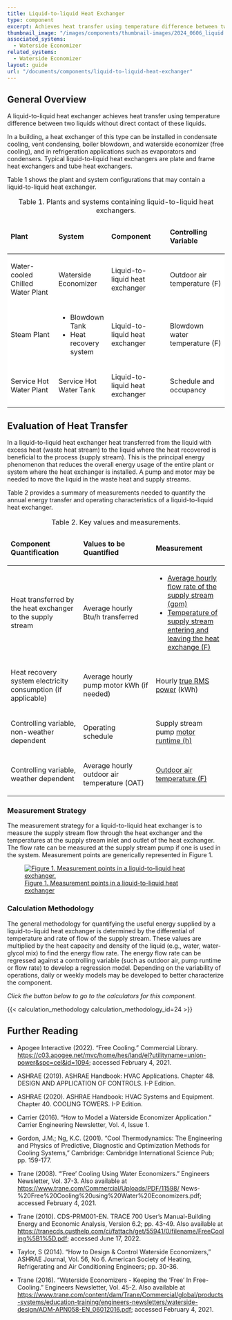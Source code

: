 ```yaml
---
title: Liquid-to-liquid Heat Exchanger
type: component
excerpt: Achieves heat transfer using temperature difference between two liquids without direct contact of these liquids.
thumbnail_image: "/images/components/thumbnail-images/2024_0606_liquid to liquid hx component_thumbnail.jpg"
associated_systems:
  - Waterside Economizer
related_systems:
  - Waterside Economizer
layout: guide
url: "/documents/components/liquid-to-liquid-heat-exchanger"
---
```


## General Overview

A liquid-to-liquid heat exchanger achieves heat transfer using temperature difference between two liquids without direct contact of these liquids.

In a building, a heat exchanger of this type can be installed in condensate cooling, vent condensing, boiler blowdown, and waterside economizer (free cooling), and in refrigeration applications such as evaporators and condensers. Typical liquid-to-liquid heat exchangers are plate and frame heat exchangers and tube heat exchangers. 

Table 1 shows the plant and system configurations that may contain a liquid-to-liquid heat exchanger.

<table width="100%" cellspacing="0" cellpadding="7">
    <caption>Table 1. Plants and systems containing liquid-to-liquid heat exchangers.</caption>
    <thead>
        <tr>
            <td width="21.964285714285715%">
                <p><strong>Plant</strong></p>
            </td>
            <td width="24.285714285714285%">
                <p><strong>System</strong></p>
            </td>
            <td width="26.964285714285715%">
                <p><strong>Component</strong></p>
            </td>
            <td width="26.785714285714285%">
                <p><strong>Controlling Variable</strong></p>
            </td>
        </tr>
    </thead>
    <tbody>
        <tr>
            <td class="fr-cell-handler " style="background-color: rgb(255, 255, 255);" width="21.964285714285715%" bgcolor="#e2efd9">
                <p>Water-cooled Chilled Water Plant</p>
            </td>
            <td style="background-color: rgb(255, 255, 255);" width="24.285714285714285%" bgcolor="#e2efd9">
                <p>Waterside Economizer</p>
            </td>
            <td style="background-color: rgb(255, 255, 255);" width="26.964285714285715%" bgcolor="#e2efd9">
                <p>Liquid-to-liquid heat exchanger</p>
            </td>
            <td style="background-color: rgb(255, 255, 255);" width="26.785714285714285%" bgcolor="#e2efd9">
                <p>Outdoor air temperature (F)</p>
            </td>
        </tr>
        <tr>
            <td style="background-color: rgb(255, 255, 255);" width="21.964285714285715%" bgcolor="#e2efd9">
                <p>Steam Plant</p>
            </td>
            <td style="background-color: rgb(255, 255, 255);" width="24.285714285714285%" bgcolor="#e2efd9">
                <ul>
                <li>Blowdown Tank</li> 
                <li>Heat recovery system</li>
                </ul>
            </td>
            <td style="background-color: rgb(255, 255, 255);" width="26.964285714285715%" bgcolor="#e2efd9">
                <p>Liquid-to-liquid heat exchanger</p>
            </td>
            <td style="background-color: rgb(255, 255, 255);" width="26.785714285714285%" bgcolor="#e2efd9">
                <p>Blowdown water temperature (F)</p>
            </td>
        </tr>
        <tr>
            <td style="background-color: rgb(255, 255, 255);" width="21.964285714285715%" bgcolor="#e2efd9">
                <p>Service Hot Water Plant</p>
            </td>
            <td style="background-color: rgb(255, 255, 255);" width="24.285714285714285%" bgcolor="#e2efd9">
                <p>Service Hot Water Tank</p>
            </td>
            <td style="background-color: rgb(255, 255, 255);" width="26.964285714285715%" bgcolor="#e2efd9">
                <p>Liquid-to-liquid heat exchanger</p>
            </td>
            <td class="fr-cell-fixed " style="background-color: rgb(255, 255, 255);" width="26.785714285714285%" bgcolor="#e2efd9">
                <p>Schedule and occupancy</p>
            </td>
        </tr>
    </tbody>
</table>


## Evaluation of Heat Transfer

In a liquid-to-liquid heat exchanger heat transferred from the liquid with excess heat (waste heat stream) to the liquid where the heat recovered is beneficial to the process (supply stream). This is the principal energy phenomenon that reduces the overall energy usage of the entire plant or system where the heat exchanger is installed. A pump and motor may be needed to move the liquid in the waste heat and supply streams.

Table 2 provides a summary of measurements needed to quantify the annual energy transfer and operating characteristics of a liquid-to-liquid heat exchanger.

<table width="100%" cellspacing="0" cellpadding="7">
    <caption>Table 2. Key values and measurements.</caption>
    <thead>
        <tr>
            <td width="33.333333333333336%">
                <p><strong>Component Quantification</strong></p>
            </td>
            <td width="33.333333333333336%">
                <p><strong>Values to be Quantified</strong></p>
            </td>
            <td width="33.333333333333336%">
                <p><strong>Measurement&nbsp;</strong></p>
            </td>
        </tr>
    </thead>
    <tbody>
        <tr>
            <td width="33.333333333333336%">
                <p>Heat transferred by the heat exchanger to the supply stream</p>
            </td>
            <td width="33.333333333333336%">
                <p>Average hourly Btu/h transferred&nbsp;</p>
            </td>
            <td width="33.333333333333336%">
                <ul>
                <li><a href="/documents/measurement-technique/water-flow-rate">Average hourly flow rate of the supply stream (gpm)</a></li>
                <li><a href="/documents/measurement-technique/pipe-surface-water-temperature">Temperature of supply stream entering and leaving the heat exchange (F)</a>&nbsp;</li>
                </ul>
            </td>
        </tr>
        <tr>
            <td width="33.333333333333336%">
                <p>Heat recovery system electricity consumption (if applicable)</p>
            </td>
            <td width="33.333333333333336%">
                <p>Average hourly pump motor kWh (if needed)</p>
            </td>
            <td width="33.333333333333336%">
                <p>Hourly <a href="/documents/measurement-technique/true-rms-power">true RMS power</a> (kWh)</p>
            </td>
        </tr>
        <tr>
            <td width="33.333333333333336%">
                <p>Controlling variable, non-weather dependent</p>
            </td>
            <td width="33.333333333333336%">
                <p>Operating schedule&nbsp;</p>
            </td>
            <td width="33.333333333333336%">
                <p>Supply stream pump <a href="/documents/measurement-technique/motor-runtime">motor runtime (h)</a></p>
            </td>
        </tr>
        <tr>
            <td width="33.333333333333336%">
                <p>Controlling variable, weather dependent</p>
            </td>
            <td width="33.333333333333336%">
                <p>Average hourly outdoor air temperature (OAT)</p>
            </td>
            <td width="33.333333333333336%">
                <p><a href="/documents/measurement-technique/outdoor-air-temperature">Outdoor air temperature (F)</a></p>
            </td>
        </tr>
    </tbody>
</table>

### Measurement Strategy

The measurement strategy for a liquid-to-liquid heat exchanger is to measure the supply stream flow through the heat exchanger and the temperatures at the supply stream inlet and outlet of the heat exchanger. The flow rate can be measured at the supply stream pump if one is used in the system. Measurement points are generically represented in Figure 1.

<a href="/images/components/2024_0625_LtL HX component_figure 1.jpg">
<figure class="figure">
  <img src="/images/components/2024_0625_LtL HX component_figure 1.jpg" class="figure-img img-fluid rounded zoom" alt="Figure 1. Measurement points in a liquid-to-liquid heat exchanger.">
  <figcaption class="figure-caption text-left">Figure 1. Measurement points in a liquid-to-liquid heat exchanger</figcaption>
</figure>
</a>

### Calculation Methodology

The general methodology for quantifying the useful energy supplied by a liquid-to-liquid heat exchanger is determined by the differential of temperature and rate of flow of the supply stream. These values are multiplied by the heat capacity and density of the liquid (e.g., water, water-glycol mix) to find the energy flow rate. The energy flow rate can be regressed against a controlling variable (such as outdoor air, pump runtime or flow rate) to develop a regression model. Depending on the variability of operations, daily or weekly models may be developed to better characterize the component.

<i>Click the button below to go to the calculators for this component.</i>

{{< calculation_methodology calculation_methodology_id=24 >}}

## Further Reading

- Apogee Interactive (2022). “Free Cooling.” Commercial Library. https://c03.apogee.net/mvc/home/hes/land/el?utilityname=union-power&spc=cel&id=1094; accessed February 4, 2021.

- ASHRAE (2019). ASHRAE Handbook: HVAC Applications. Chapter 48. DESIGN AND APPLICATION OF CONTROLS. I-P Edition.

- ASHRAE (2020). ASHRAE Handbook: HVAC Systems and Equipment. Chapter 40. COOLING TOWERS. I-P Edition.

- Carrier (2016). “How to Model a Waterside Economizer Application.” Carrier Engineering Newsletter, Vol. 4, Issue 1.

- Gordon, J.M.; Ng, K.C. (2001). “Cool Thermodynamics: The Engineering and Physics of Predictive, Diagnostic and Optimization Methods for Cooling Systems,” Cambridge: Cambridge International Science Pub; pp. 159-177.

- Trane (2008). “’Free’ Cooling Using Water Economizers.” Engineers Newsletter, Vol. 37-3. Also available at https://www.trane.com/Commercial/Uploads/PDF/11598/
News-%20Free%20Cooling%20using%20Water%20Economizers.pdf; accessed February 4, 2021.

- Trane (2010). CDS-PRM001-EN. TRACE 700 User’s Manual-Building Energy and Economic Analysis, Version 6.2; pp. 43-49. Also available at https://tranecds.custhelp.com/ci/fattach/get/55941/0/filename/FreeCooling%5B1%5D.pdf; accessed June 17, 2022. 

- Taylor, S (2014). “How to Design & Control Waterside Economizers,” ASHRAE Journal, Vol. 56, No 6. American Society of Heating, Refrigerating and Air Conditioning Engineers; pp. 30-36.

- Trane (2016). “Waterside Economizers - Keeping the ‘Free’ In Free-Cooling.” Engineers Newsletter, Vol. 45-2. Also available at https://www.trane.com/content/dam/Trane/Commercial/global/products-systems/education-training/engineers-newsletters/waterside-design/ADM-APN058-EN_06012016.pdf; accessed February 4, 2021.